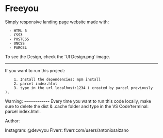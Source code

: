 # Freeyou
Simply responsive landing page website made with:

      - HTML 5
      - CSS3
      - POSTCSS
      - UNCSS
      - PARCEL
      
 To see the Design, check the 'UI Design.png' image.
 <hr>
 
 If you want to run this project:
 
        1. Install the dependencies: npm install
        2. parcel index.html
        3. type in the url localhost:1234 ( created by parcel previously ).
        
 Warning: -------------
 Every time you want to run this code locally, make sure to delete the dist & .cache folder and type in the VS Code'terminal: parcel index.html.
 
 Author: 
 
 Instagram: @devvyou
 Fiverr: fiverr.com/users/antoniosalzano

